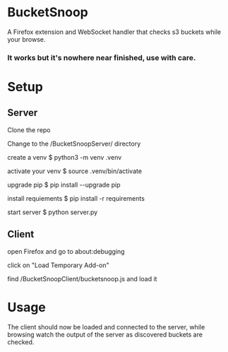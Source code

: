# BucketSnoop
A Firefox extension and WebSocket handler that checks s3 buckets while your browse.

### It works but it's nowhere near finished, use with care.

# Setup
## Server
Clone the repo

Change to the /BucketSnoopServer/ directory

create a venv $ python3 -m venv .venv

activate your venv $ source .venv/bin/activate

upgrade pip $ pip install --upgrade pip

install requiements $ pip install -r requirements

start server $ python server.py 

## Client
open Firefox and go to about:debugging

click on "Load Temporary Add-on"

find /BucketSnoopClient/bucketsnoop.js and load it

# Usage

The client should now be loaded and connected to the server, while browsing watch the output of the server as discovered buckets are checked.

